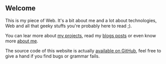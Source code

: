 <!--VarStream
title=Nicolas Froidure's blog, fullstack JavaScript Developper
description=Welcome to my website! Let's meet!
shortTitle=Home
shortDesc=Back to home
keywords.+=JavaScript
keywords.+=developer
keywords.+=Nicolas
keywords.+=Froidure
lang=en
location=US
-->

## Welcome

This is my piece of Web. It's a bit about me and a lot about technologies, Web
 and all that geeky stuffs you're probably here to read ;).

You can lear more about [my projects](projects.html), read my
 [blogs posts](blog/index.html) or even know more [about me](about.html).

The source code of this website is actually
 [available on GitHub](https://github.com/nfroidure/blog), feel free to give a
 hand if you find bugs or grammar fails.
